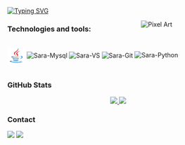 [![Typing SVG](https://readme-typing-svg.herokuapp.com?font=Fira+Code&pause=1000&width=435&lines=Bem+vindos+%3A)](https://git.io/typing-svg)

<img src="https://github.com/user-attachments/assets/3dd95ed7-9349-404f-8506-a3ad9a4cf5fb" alt="Pixel Art" align="right" width="200">

### Technologies and tools:

<div style="display: inline_block"><br>
  
          
  <img align="center" alt="Sara-Js" height="35" width="40" src="https://raw.githubusercontent.com/devicons/devicon/master/icons/java/java-original.svg">
  <img align="center" alt= "Sara-Mysql" height="60" width="40" src="https://cdn.jsdelivr.net/gh/devicons/devicon/icons/mysql/mysql-original-wordmark.svg">       
  <img align="center" alt="Sara-VS" height="35" width="40" src="https://cdn.jsdelivr.net/gh/devicons/devicon/icons/vscode/vscode-original.svg">
  <img align="center" alt="Sara-Git" height="35" width="40" src="https://cdn.jsdelivr.net/gh/devicons/devicon/icons/git/git-original.svg">
  <img aling="center" alt= "Sara-Python" height widt="40" src="https://cdn.jsdelivr.net/gh/devicons/devicon@latest/icons/python/python-original.svg" />
          
          
</div><br>

### GitHub Stats

<div align="center" style="display: flex; justify-content: center;">
  <a href="https://github.com/SaraVitoria2006">
    <img height="195px" src="https://github-readme-stats.vercel.app/api?username=SaraVitoria2006&show_icons=true&theme=one_dark_pro&include_all_commits=true&count_private=true"/>
    <img height="195px" src="https://github-readme-stats.vercel.app/api/top-langs/?username=SaraVitoria2006&layout=compact&langs_count=7&theme=one_dark_pro"/>
  </a>
</div>
    
### Contact

<div> 
  <a href="https://www.linkedin.com/in/sara-vitoria-9b2a6b27b/" target="_blank"><img src="https://img.shields.io/badge/-LinkedIn-%230077B5?style=for-the-badge&logo=linkedin&logoColor=white" target="_blank"></a> 
  <a href="saravitoria20019@gmail.com"><img src="https://img.shields.io/badge/-Gmail-%23333?style=for-the-badge&logo=gmail&logoColor=white" target="_blank"></a>
</div>
